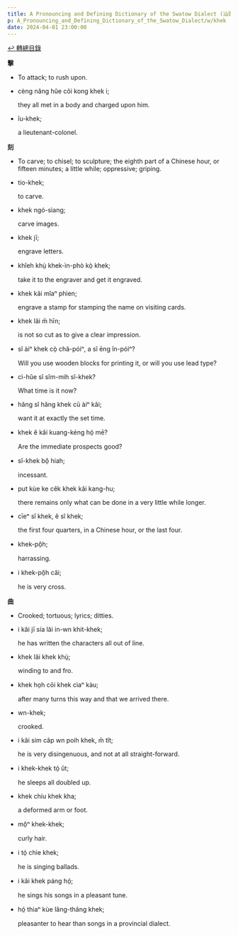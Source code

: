 ```yaml
---
title: A Pronouncing and Defining Dictionary of the Swatow Dialect (汕頭方言音義字典) / khek
p: A_Pronouncing_and_Defining_Dictionary_of_the_Swatow_Dialect/w/khek
date: 2024-04-01 23:00:00
---
```


[↩️ 轉總目錄](/A_Pronouncing_and_Defining_Dictionary_of_the_Swatow_Dialect)


**擊**
- To attack; to rush upon.

- cèng nâng hŭe côi kong khek i;

  they all met in a body and charged upon him.

- îu-khek;

  a lieutenant-colonel.

**刻**
- To carve; to chisel; to sculpture; the eighth part of a Chinese hour, or fifteen minutes; a little while; oppressive; griping.

- tio-khek;

  to carve.

- khek ngó-sìang;

  carve images.

- khek jī;

  engrave letters.

- khîeh khṳ̀ khek-ìn-phò kò̤ khek;

  take it to the engraver and get it engraved.

- khek kâi mîaⁿ phìen;

  engrave a stamp for stamping the name on visiting cards.

- khek lâi m̄ hīn;

  is not so cut as to give a clear impression.

- sĭ àiⁿ khek cò̤ châ-póiⁿ, a sĭ ēng în-póiⁿ?

  Will you use wooden blocks for printing it, or will you use lead type?

- cì-hûe sĭ sĭm-mih sî-khek?

  What time is it now?

- hăng sî hăng khek cū àiⁿ kâi;

  want it at exactly the set time.

- khek ĕ kâi kuang-kéng hó̤ mē?

  Are the immediate prospects good?

- sî-khek bô̤ hiah;

  incessant.

- put kùe ke cêk khek kâi kang-hu;

  there remains only what can be done in a very little while longer.

- cīeⁿ sî khek, ĕ sî khek;

  the first four quarters, in a Chinese hour, or the last four.

- khek-pô̤h;

  harrassing.

- i khek-pô̤h căi;

  he is very cross.

**曲**
- Crooked; tortuous; lyrics; ditties.

- i kâi jī sía lâi in-wn khit-khek;

  he has written the characters all out of line.

- khek lâi khek khṳ̀;

  winding to and fro.

- khek ho̤h cōi khek cìaⁿ kàu;

  after many turns this way and that we arrived there.

- wn-khek;

  crooked.

- i kâi sim câp wn poih khek, m̄ tît;

  he is very disingenuous, and not at all straight-forward.

- i khek-khek tó̤ ût;

  he sleeps all doubled up.

- khek chíu khek kha;

  a deformed arm or foot.

- mô̤ⁿ khek-khek;

  curly hair.

- i tó̤ chìe khek;

  he is singing ballads.

- i kâi khek páng hó̤;

  he sings his songs in a pleasant tune.

- hó̤ thiaⁿ kùe lâng-thâng khek;

  pleasanter to hear than songs in a provincial dialect.